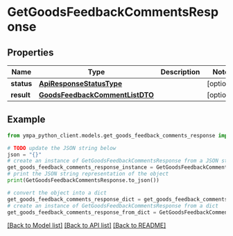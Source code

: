 # GetGoodsFeedbackCommentsResponse


## Properties

Name | Type | Description | Notes
------------ | ------------- | ------------- | -------------
**status** | [**ApiResponseStatusType**](ApiResponseStatusType.md) |  | [optional] 
**result** | [**GoodsFeedbackCommentListDTO**](GoodsFeedbackCommentListDTO.md) |  | [optional] 

## Example

```python
from ympa_python_client.models.get_goods_feedback_comments_response import GetGoodsFeedbackCommentsResponse

# TODO update the JSON string below
json = "{}"
# create an instance of GetGoodsFeedbackCommentsResponse from a JSON string
get_goods_feedback_comments_response_instance = GetGoodsFeedbackCommentsResponse.from_json(json)
# print the JSON string representation of the object
print(GetGoodsFeedbackCommentsResponse.to_json())

# convert the object into a dict
get_goods_feedback_comments_response_dict = get_goods_feedback_comments_response_instance.to_dict()
# create an instance of GetGoodsFeedbackCommentsResponse from a dict
get_goods_feedback_comments_response_from_dict = GetGoodsFeedbackCommentsResponse.from_dict(get_goods_feedback_comments_response_dict)
```
[[Back to Model list]](../README.md#documentation-for-models) [[Back to API list]](../README.md#documentation-for-api-endpoints) [[Back to README]](../README.md)


